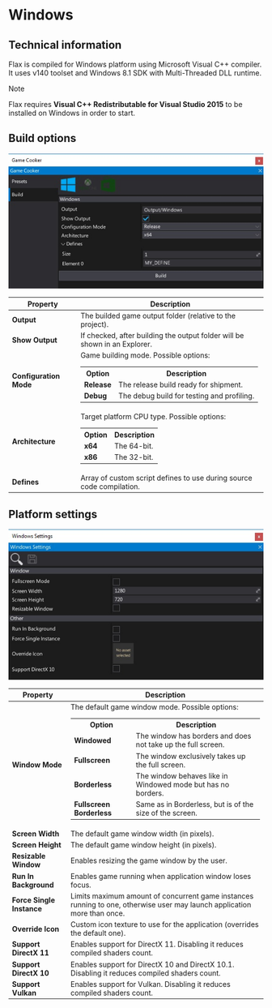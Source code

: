 # Windows

## Technical information

Flax is compiled for Windows platform using Microsoft Visual C++ compiler. It uses v140 toolset and Windows 8.1 SDK with Multi-Threaded DLL runtime.

> [!Note]
> Flax requires **Visual C++ Redistributable for Visual Studio 2015** to be installed on Windows in order to start.

## Build options

![Build Options](media/build-windows.jpg)

| Property | Description |
|--------|--------|
| **Output** | The builded game output folder (relative to the project). |
| **Show Output** | If checked, after building the output folder will be shown in an Explorer. |
| **Configuration Mode** | Game building mode. Possible options: <table><tbody><tr><th>Option</th><th>Description</th></tr><tr><td>**Release**</td><td>The release build ready for shipment.</td></tr><tr><td>**Debug**</td><td>The debug build for testing and profiling.</td></tr></tbody></table>|
| **Architecture** | Target platform CPU type. Possible options: <table><tbody><tr><th>Option</th><th>Description</th></tr><tr><td>**x64**</td><td>The 64-bit.</td></tr><tr><td>**x86**</td><td>The 32-bit.</td></tr></tbody></table>|
| **Defines** | Array of custom script defines to use during source code compilation. |

## Platform settings

![Settings](media/settings-windows.jpg)

| Property | Description |
|--------|--------|
| **Window Mode** | The default game window mode. Possible options: <table><tbody><tr><th>Option</th><th>Description</th></tr><tr><td>**Windowed**</td><td>The window has borders and does not take up the full screen.</td></tr><tr><td>**Fullscreen**</td><td>The window exclusively takes up the full screen.</td></tr><tr><td>**Borderless**</td><td>The window behaves like in Windowed mode but has no borders.</td></tr><tr><td>**Fullscreen Borderless**</td><td>Same as in Borderless, but is of the size of the screen.</td></tr></tbody></table> |
| **Screen Width** | The default game window width (in pixels). |
| **Screen Height** | The default game window height (in pixels). |
| **Resizable Window** | Enables resizing the game window by the user. |
| **Run In Background** | Enables game running when application window loses focus. |
| **Force Single Instance** | Limits maximum amount of concurrent game instances running to one, otherwise user may launch application more than once. |
| **Override Icon** | Custom icon texture to use for the application (overrides the default one). |
| **Support DirectX 11** | Enables support for DirectX 11. Disabling it reduces compiled shaders count. |
| **Support DirectX 10** | Enables support for DirectX 10 and DirectX 10.1. Disabling it reduces compiled shaders count. |
| **Support Vulkan** | Enables support for Vulkan. Disabling it reduces compiled shaders count. |
